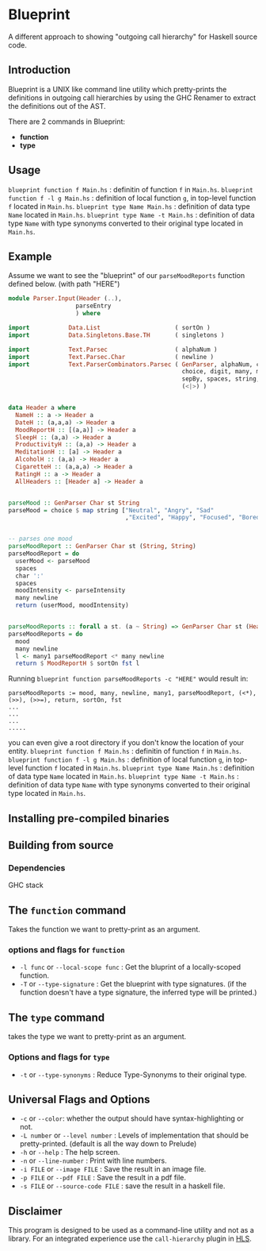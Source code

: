 # Blueprint
A different approach to showing "outgoing call hierarchy" for Haskell source code.


## Introduction
Blueprint is a UNIX like command line utility which pretty-prints the definitions in outgoing call hierarchies by using the GHC Renamer to extract the definitions out of the AST. 

There are 2 commands in Blueprint:

- **function**
- **type**



## Usage 
`blueprint function f Main.hs` : definitin of function `f` in `Main.hs`.
`blueprint function f -l g Main.hs` : definition of local function `g`, in top-level function `f` located in `Main.hs`.
`blueprint type Name Main.hs` : definition of data type `Name` located in `Main.hs`.
`blueprint type Name -t Main.hs` : definition of data type `Name` with type synonyms converted to their original type located in `Main.hs`. 


## Example
Assume we want to see the "blueprint" of our `parseMoodReports` function defined below. (with path "HERE") 

```haskell 
module Parser.Input(Header (..),
                   parseEntry
                   ) where

import           Data.List                     ( sortOn )
import           Data.Singletons.Base.TH       ( singletons )

import           Text.Parsec                   ( alphaNum )
import           Text.Parsec.Char              ( newline )
import           Text.ParserCombinators.Parsec ( GenParser, alphaNum, char,
                                                 choice, digit, many, many1,
                                                 sepBy, spaces, string, try,
                                                 (<|>) )


data Header a where
  NameH :: a -> Header a
  DateH :: (a,a,a) -> Header a
  MoodReportH :: [(a,a)] -> Header a 
  SleepH :: (a,a) -> Header a 
  ProductivityH :: (a,a) -> Header a
  MeditationH :: [a] -> Header a
  AlcoholH :: (a,a) -> Header a
  CigaretteH :: (a,a,a) -> Header a
  RatingH :: a -> Header a
  AllHeaders :: [Header a] -> Header a


parseMood :: GenParser Char st String
parseMood = choice $ map string ["Neutral", "Angry", "Sad"
                                 ,"Excited", "Happy", "Focused", "Bored"]


-- parses one mood
parseMoodReport :: GenParser Char st (String, String)
parseMoodReport = do
  userMood <- parseMood
  spaces
  char ':'
  spaces
  moodIntensity <- parseIntensity
  many newline
  return (userMood, moodIntensity)


parseMoodReports :: forall a st. (a ~ String) => GenParser Char st (Header a)
parseMoodReports = do
  mood
  many newline
  l <- many1 parseMoodReport <* many newline
  return $ MoodReportH $ sortOn fst l
```

Running `blueprint function parseMoodReports -c "HERE"` would result in:

``` text
parseMoodReports := mood, many, newline, many1, parseMoodReport, (<*), (>>), (>>=), return, sortOn, fst
... 
... 
... 
.....
```

you can even give a root directory if you don't know the location of your entity.
`blueprint function f Main.hs` : definitin of function `f` in `Main.hs`.
`blueprint function f -l g Main.hs` : definition of local function `g`, in top-level function `f` located in `Main.hs`.
`blueprint type Name Main.hs` : definition of data type `Name` located in `Main.hs`.
`blueprint type Name -t Main.hs` : definition of data type `Name` with type synonyms converted to their original type located in `Main.hs`. 

## Installing pre-compiled binaries 

## Building from source

### Dependencies
GHC 
stack 



## The `function` command 
Takes the function we want to pretty-print as an argument. 

### options and flags for `function`

- `-l func` or `--local-scope func` : Get the bluprint of a locally-scoped function.
- `-T` or `--type-signature` : Get the blueprint with type signatures. (if the function doesn't have a type signature, the inferred type will be printed.)

## The `type` command 
takes the type we want to pretty-print as an argument.

### Options and flags for `type`

- `-t` or `--type-synonyms` : Reduce Type-Synonyms to their original type.

## Universal Flags and Options

- `-c` or `--color`: whether the output should have syntax-highlighting or not. 
- `-L number` or `--level number` : Levels of implementation that should be pretty-printed. (default is all the way down to Prelude)
- `-h` or `--help` : The help screen.
- `-n` or `--line-number` : Print with line numbers.
- `-i FILE` or `--image FILE` : Save the result in an image file.
- `-p FILE` or `--pdf FILE` : Save the result in a pdf file.
- `-s FILE` or `--source-code FILE` : save the result in a haskell file.


## Disclaimer
This program is designed to be used as a command-line utility and not as a library. For an integrated experience use the `call-hierarchy` plugin in [HLS](https://github.com/haskell/haskell-language-server).
